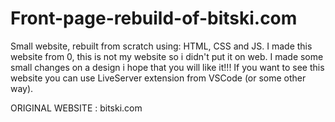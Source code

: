 # Front-page-rebuild-of-bitski.com

Small website, rebuilt from scratch using: HTML, CSS and JS. I made this website from 0, this is not my website so i didn't put it on web. I made some small changes on a design i hope that you will like it!!! If you want to see this website you can use LiveServer extension from VSCode (or some other way).

ORIGINAL WEBSITE : bitski.com
